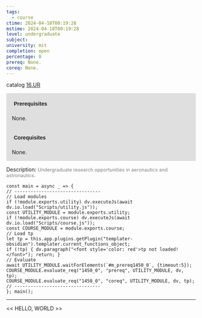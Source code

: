```yaml
---
tags:
  - course
ctime: 2024-04-18T00:19:28
mstime: 2024-04-18T00:19:28
level: undergraduate
subject: 
university: mit
completion: open
percentage: 0
prereq: None.
coreq: None.
---
```


catalog [16.UR](http://student.mit.edu/catalog/m16a.html#16.UR)

<span style="display: block; padding: 15px; background-color: rgb(100, 100, 100, 0.2);"><font id="m_prereq1450_0" style="display: block; font-family: Arial, sans-serif; font-weight: bold; padding: 5px">Prerequisites</font><br><span id="prereq1450_0">None.</span></span>
<span style="display: block; padding: 15px; background-color: rgb(100, 100, 100, 0.2);"><font id="m_coreq1450_0" style="display: block; font-family: Arial, sans-serif; font-weight: bold; padding: 5px">Corequisites</font><br><span id="coreq1450_0">None.</span></span>

<font style="">Description:</font>
<font style="color: grey; font-size: 0.8rem;">Undergraduate research opportunities in aeronautics and astronautics.</font>

```dataviewjs
const main = async _ => {
// --------------------------------
// Load modules
if (!module.exports.utility) dv.executeJs(await dv.io.load("Scripts/utility.js"));
const UTILITY_MODULE = module.exports.utility;
if (!module.exports.course) dv.executeJs(await dv.io.load("Scripts/course.js"));
const COURSE_MODULE = module.exports.course;
// Load tp
let tp = this.app.plugins.getPlugin("templater-obsidian").templater.current_functions_object;
if (!tp) { dv.paragraph("<font style='color: red'>tp not loaded!</font>"); return; }
// Evaluate
await UTILITY_MODULE.waitForElements(`#m_prereq1450_0`, {timeout:5});
COURSE_MODULE.evaluate_req("1450_0", "prereq", UTILITY_MODULE, dv, tp);
COURSE_MODULE.evaluate_req("1450_0", "coreq", UTILITY_MODULE, dv, tp);
// --------------------------------
}; main();
```

---

<< HELLO, WORLD >>
